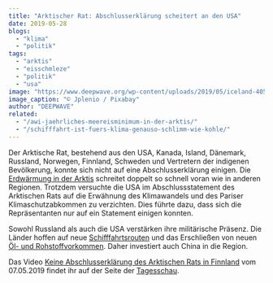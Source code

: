 ```yaml
---
title: "Arktischer Rat: Abschlusserklärung scheitert an den USA"
date: 2019-05-28
blogs: 
  - "klima"
  - "politik"
tags: 
  - "arktis"
  - "eisschmleze"
  - "politik"
  - "usa"
image: "https://www.deepwave.org/wp-content/uploads/2019/05/iceland-4058262_1920.jpg"
image_caption: "© Jplenio / Pixabay"
author: "DEEPWAVE"
related: 
  - "/awi-jaehrliches-meereisminimum-in-der-arktis/"
  - "/schifffahrt-ist-fuers-klima-genauso-schlimm-wie-kohle/"
---
```


Der Arktische Rat, bestehend aus den USA, Kanada, Island, Dänemark, Russland, Norwegen, Finnland, Schweden und Vertretern der indigenen Bevölkerung, konnte sich nicht auf eine Abschlusserklärung einigen. Die [Erdwärmung in der Arktis](https://www.deepwave.org/awi-jaehrliches-meereisminimum-in-der-arktis/) schreitet doppelt so schnell voran wie in anderen Regionen. Trotzdem versuchte die USA im Abschlussstatement des Arktischen Rats auf die Erwähnung des Klimawandels und des Pariser Klimaschutzabkommen zu verzichten. Dies führte dazu, dass sich die Repräsentanten nur auf ein Statement einigen konnten.

Sowohl Russland als auch die USA verstärken ihre militärische Präsenz. Die Länder hoffen auf neue [Schifffahrtsrouten](https://www.deepwave.org/schifffahrt-ist-fuers-klima-genauso-schlimm-wie-kohle/) und das Erschließen von neuen [Öl- und Rohstoffvorkommen](https://www.deepwave.org/die-ozeane/erdoel-und-erdgas/). Daher investiert auch China in die Region.

Das Video [Keine Abschlusserklärung des Arktischen Rats in Finnland](https://www.tagesschau.de/multimedia/video/video-536091.html) vom 07.05.2019 findet ihr auf der Seite der [Tagesschau](https://www.tagesschau.de/).
